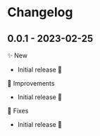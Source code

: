 # Changelog

## 0.0.1 - 2023-02-25

✨ New

- Initial release 🥳

💎 Improvements

- Initial release 🥳

🐞 Fixes

- Initial release 🥳
